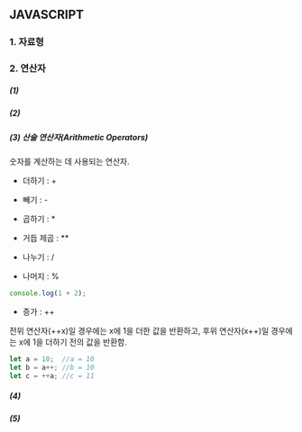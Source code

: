 ## JAVASCRIPT

### 1. 자료형

### 2. 연산자

##### (1)

##### (2)

##### (3) 산술 연산자(Arithmetic Operators)

숫자를 계산하는 데 사용되는 연산자.

- 더하기 : +

- 빼기 : -

- 곱하기 : *

- 거듭 제곱 : **

- 나누기 : /

- 나머지 : %

  

````````javascript
console.log(1 + 2);
````````

- 증가 : ++

전위 연산자(++x)일 경우에는  x에 1을 더한 값을 반환하고, 후위 연산자(x++)일 경우에는 x에 1을 더하기 전의 값을 반환함.

````````javascript
let a = 10;  //a = 10
let b = a++; //b = 10
let c = ++a; //c = 11
````````



##### (4)

##### (5)





